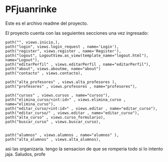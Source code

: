 # PFjuanrinke

Este es el archivo readme del proyecto.

El proyecto cuenta con las seguientes secciones una vez ingresado:

    path("", views.inicio,),
    path("login", views.login_request , name='Login'),
    path("register", views.register , name='Register'),
    path("logout", LogoutView.as_view(template_name="logout.html"), name="Logout"),
    path("editarPerfil" , views.editarPerfil , name="editarPerfil"),
    path("about", views.aboutme, name="about")
    path("contacto" , views.contacto),

    path("alta_profesores" , views.alta_profesores ),
    path("profesores" , views.profesores , name="profesores"),
    
    path("cursos" , views.cursos , name="cursos"),
    path("elimina_curso/<int:id>" , views.elimina_curso , name="elimina_curso"),
    path("editar_curso/<int:id>" , views.editar , name="editar_curso"),
    path("editar_curso/" , views.editar , name="editar_curso"),
    path("alta_curso" , views.curso_formulario),
    path("buscar_curso" , views.buscar_curso),
   
    
    path("alumnos" , views.alumnos , name="alumnos" ),
    path("alta_alumnos" , views.alta_alumnos),
    
  
   
   
   asi las organizaria. tengo la sensacion de que se romperia todo si lo intento jaja. Saludos, profe
    
   
